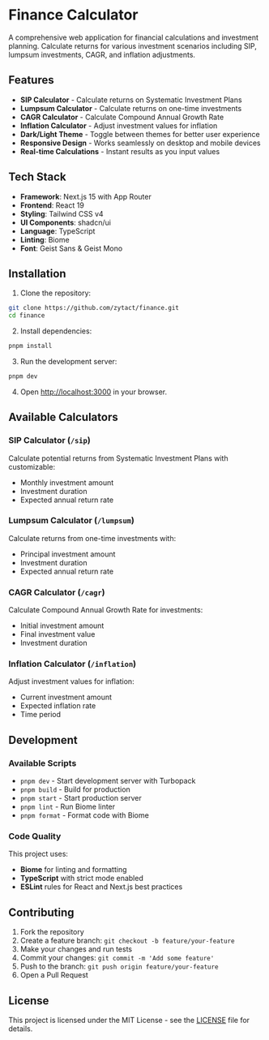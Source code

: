 # Finance Calculator

A comprehensive web application for financial calculations and investment planning. Calculate returns for various investment scenarios including SIP, lumpsum investments, CAGR, and inflation adjustments.

## Features

- **SIP Calculator** - Calculate returns on Systematic Investment Plans
- **Lumpsum Calculator** - Calculate returns on one-time investments
- **CAGR Calculator** - Calculate Compound Annual Growth Rate
- **Inflation Calculator** - Adjust investment values for inflation
- **Dark/Light Theme** - Toggle between themes for better user experience
- **Responsive Design** - Works seamlessly on desktop and mobile devices
- **Real-time Calculations** - Instant results as you input values

## Tech Stack

- **Framework**: Next.js 15 with App Router
- **Frontend**: React 19
- **Styling**: Tailwind CSS v4
- **UI Components**: shadcn/ui
- **Language**: TypeScript
- **Linting**: Biome
- **Font**: Geist Sans & Geist Mono

## Installation

1. Clone the repository:

```bash
git clone https://github.com/zytact/finance.git
cd finance
```

2. Install dependencies:

```bash
pnpm install
```

3. Run the development server:

```bash
pnpm dev
```

4. Open [http://localhost:3000](http://localhost:3000) in your browser.

## Available Calculators

### SIP Calculator (`/sip`)

Calculate potential returns from Systematic Investment Plans with customizable:

- Monthly investment amount
- Investment duration
- Expected annual return rate

### Lumpsum Calculator (`/lumpsum`)

Calculate returns from one-time investments with:

- Principal investment amount
- Investment duration
- Expected annual return rate

### CAGR Calculator (`/cagr`)

Calculate Compound Annual Growth Rate for investments:

- Initial investment amount
- Final investment value
- Investment duration

### Inflation Calculator (`/inflation`)

Adjust investment values for inflation:

- Current investment amount
- Expected inflation rate
- Time period

## Development

### Available Scripts

- `pnpm dev` - Start development server with Turbopack
- `pnpm build` - Build for production
- `pnpm start` - Start production server
- `pnpm lint` - Run Biome linter
- `pnpm format` - Format code with Biome

### Code Quality

This project uses:

- **Biome** for linting and formatting
- **TypeScript** with strict mode enabled
- **ESLint** rules for React and Next.js best practices

## Contributing

1. Fork the repository
2. Create a feature branch: `git checkout -b feature/your-feature`
3. Make your changes and run tests
4. Commit your changes: `git commit -m 'Add some feature'`
5. Push to the branch: `git push origin feature/your-feature`
6. Open a Pull Request

## License

This project is licensed under the MIT License - see the [LICENSE](LICENSE) file for details.
